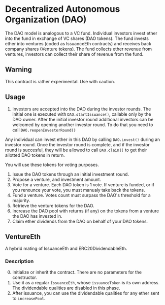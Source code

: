 # Decentralized Autonomous Organization (DAO)

The DAO model is analogous to a VC fund. 
Individual investors invest ether into the fund in exchange of VC shares (DAO tokens).
The fund invests ether into ventures (coded as IssuanceEth contracts) and receives back company shares (Venture tokens).
The fund collects ether revenue from ventures, investors can collect their share of revenue from the fund.

## Warning

This contract is rather experimental. Use with caution.

## Usage

1. Investors are accepted into the DAO during the investor rounds. The initial one is executed with `DAO.startIssuance()`, callable only by the DAO owner. After the initial investor round additional investors can be welcomed by opening another investor round. To do that you need to call `DAO.reopenInvestorRound()`

Any individual can invest ether in this DAO by calling `DAO.invest()` during an investor round. Once the investor round is complete, and if the investor round is succesful, they will be allowed to call `DAO.claim()` to get their allotted DAO tokens in return.

You will use these tokens for voting purposes. 

 1. Issue the DAO tokens through an initial investment round.
 2. Propose a venture, and investment amount.
 3. Vote for a venture. Each DAO token is 1 vote. If venture is funded, or if you renounce your vote, you must manualy take back the tokens.
 4. Fund a venture. Votes count must surpass the DAO's threshold for a majority.
 5. Retrieve the venture tokens for the DAO.
 6. Increase the DAO pool with returns (if any) on the tokens from a venture the DAO has invested in.
 7. Claim ether dividends from the DAO on behalf of your DAO tokens.

## VentureEth

A hybrid mating of IssuanceEth and ERC20DividendableEth. 

### Description

0. Initialize or inherit the contract. There are no parameters for the constructor.
1. Use it as a regular `IssuanceEth`, whose `issuanceToken` is its own address. The dividendable qualities are disabled in this phase.
2. After issuance, you can use the dividendable qualities for any ether sent to `increasePool`.